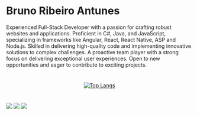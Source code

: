 # Bruno Ribeiro Antunes

Experienced Full-Stack Developer with a passion for crafting robust websites and applications. Proficient in C#, Java, and JavaScript, specializing in frameworks like Angular, React, React Native, ASP and Node.js. Skilled in delivering high-quality code and implementing innovative solutions to complex challenges. A proactive team player with a strong focus on delivering exceptional user experiences. Open to new opportunities and eager to contribute to exciting projects.

#
<div align="center">

  [![Top Langs](https://github-readme-stats.vercel.app/api/top-langs/?username=mufasa-dev&layout=donut&theme=dracula)](https://github.com/anuraghazra/github-readme-stats)

</div>

#

<div> 
  <a href="https://www.linkedin.com/in/bruno-ribeiro-antunes-510b91196/" target="_blank"><img src="https://img.shields.io/badge/-LinkedIn-%230077B5?style=for-the-badge&logo=linkedin&logoColor=white" target="_blank"></a> 
  <a href = "mailto:bruno.ribeiro96@hotmail.com.br"><img src="https://img.shields.io/badge/Microsoft_Outlook-0078D4?style=for-the-badge&logo=microsoft-outlook&logoColor=white" target="_blank"></a>
 	<a href="https://princekaelen.itch.io" target="_blank"><img src="https://img.shields.io/badge/Itch.io-FA5C5C?style=for-the-badge&logo=itchdotio&logoColor=white" target="_blank"></a>
</div>
